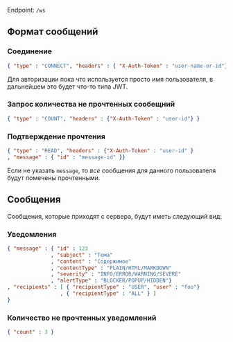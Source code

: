 Endpoint: `/ws`

## Формат сообщений

### Соединение
```json
{ "type" : "CONNECT", "headers" : { "X-Auth-Token" : "user-name-or-id"} }
```

Для авторизации пока что используется просто имя пользователя, в дальнейшем
это будет что-то типа JWT.

### Запрос количества не прочтенных сообещний
```json
{ "type" : "COUNT", "headers" : {"X-Auth-Token" : "user-id"} }
```

### Подтверждение прочтения
```json
{ "type" : "READ", "headers" : {"X-Auth-Token" : "user-id" } 
, "message" : { "id" : "message-id" }}
```
Если не указать `message`, то *все* сообщения для данного пользователя будут
помечены прочтенными.

## Сообщения

Сообщения, которые приходят с сервера, будут иметь следующий вид:


### Уведомления 
```json
{ "message" : { "id" : 123
              , "subject" : "Тема"
              , "content" : "Содержимое"
              , "contentType" : "PLAIN/HTML/MARKDOWN"
              , "severity" : "INFO/ERROR/WARNING/SEVERE"
              , "alertType" : "BLOCKER/POPUP/HIDDEN"}
, "recipients" : [ { "recipientType" : "USER", "user" : "foo"}
                 , { "recipientType" : "ALL" } ]
}
```
### Количество не прочтенных уведомлений
```json
{ "count" : 3 }
```